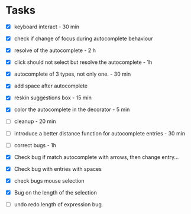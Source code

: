 # Tasks

- [x] keyboard interact - 30 min
- [x] check if change of focus during autocomplete behaviour
- [x] resolve of the autocomplete - 2 h
- [x] click should not select but resolve the autocomplete - 1h
- [x] autocomplete of 3 types, not only one. - 30 min
- [x] add space after autocomplete
- [x] reskin suggestions box - 15 min
- [x] color the autocomplete in the decorator - 5 min
- [ ] cleanup - 20 min
- [ ] introduce a better distance function for autocomplete entries - 30 min
- [ ] correct bugs - 1h

- [x] Check bug if match autocomplete with arrows, then change entry...
- [x] Check bug with entries with spaces
- [x] check bugs mouse selection
- [x] Bug on the length of the selection

- [ ] undo redo length of expression bug.
